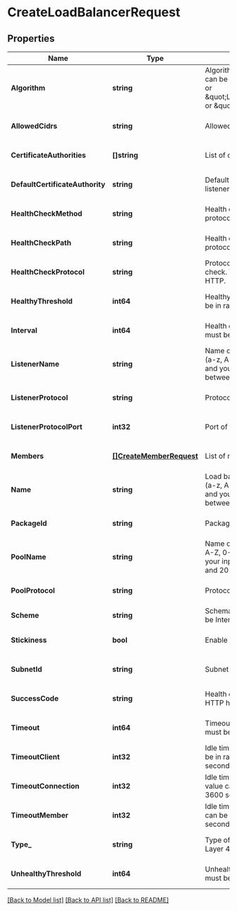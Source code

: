 # CreateLoadBalancerRequest

## Properties
Name | Type | Description | Notes
------------ | ------------- | ------------- | -------------
**Algorithm** | **string** | Algorithm of the pool. The algorithm can be \&quot;ROUND_ROBIN\&quot; or \&quot;LEAST_CONNECTIONS\&quot; or \&quot;SOURCE_IP\&quot; | [optional] [default to null]
**AllowedCidrs** | **string** | Allowed cidr. | [optional] [default to null]
**CertificateAuthorities** | **[]string** | List of certificate authority | [optional] [default to null]
**DefaultCertificateAuthority** | **string** | Default certificate authority that the listener will use | [optional] [default to null]
**HealthCheckMethod** | **string** | Health check method for the HTTP protocol. | [optional] [default to null]
**HealthCheckPath** | **string** | Health check path for the HTTP protocol. | [optional] [default to null]
**HealthCheckProtocol** | **string** | Protocol for performing health check. The protocol can be TCP or HTTP. | [optional] [default to null]
**HealthyThreshold** | **int64** | Healthy threshold. The value must be in range from 2 to 10. | [optional] [default to null]
**Interval** | **int64** | Health check interval. The value must be from 5 to 3600 seconds. | [optional] [default to null]
**ListenerName** | **string** | Name of the listener. Only letters (a-z, A-Z, 0-9, &#39;_&#39;, &#39;.&#39;) are allowed and your input data must be between 6 and 20 characters. | [optional] [default to null]
**ListenerProtocol** | **string** | Protocol of the listener. | [optional] [default to null]
**ListenerProtocolPort** | **int32** | Port of the listener. | [optional] [default to null]
**Members** | [**[]CreateMemberRequest**](CreateMemberRequest.md) | List of members of the pool. | [optional] [default to null]
**Name** | **string** | Load balancer&#39;s name. Only letters (a-z, A-Z, 0-9, &#39;_&#39;, &#39;.&#39;) are allowed and your input data must be between 6 and 20 characters. | [default to null]
**PackageId** | **string** | Package ID of the load balancer. | [optional] [default to null]
**PoolName** | **string** | Name of the pool. Only letters (a-z, A-Z, 0-9, &#39;_&#39;, &#39;.&#39;) are allowed and your input data must be between 6 and 20 characters. | [optional] [default to null]
**PoolProtocol** | **string** | Protocol of the pool. | [optional] [default to null]
**Scheme** | **string** | Schema of the load balancer, it may be Internet or Internal. | [default to null]
**Stickiness** | **bool** | Enable sticky sessions. | [optional] [default to null]
**SubnetId** | **string** | Subnet ID for the load balancer. | [optional] [default to null]
**SuccessCode** | **string** | Health check success code for HTTP health check protocol. | [optional] [default to null]
**Timeout** | **int64** | Timeout of health check. The value must be from 2 to 120 seconds | [optional] [default to null]
**TimeoutClient** | **int32** | Idle timeout of client. The value can be in range from 1 to 3600 seconds | [optional] [default to null]
**TimeoutConnection** | **int32** | Idle timeout of connection. The value can be in range from 1 to 3600 seconds | [optional] [default to null]
**TimeoutMember** | **int32** | Idle timeout of member. The value can be in range from 1 to 3600 seconds | [optional] [default to null]
**Type_** | **string** | Type of the load balancer. It may be Layer 4 or Layer 7 | [optional] [default to null]
**UnhealthyThreshold** | **int64** | Unhealthy threshold. The value must be in range from 2 to 10. | [optional] [default to null]

[[Back to Model list]](../README.md#documentation-for-models) [[Back to API list]](../README.md#documentation-for-api-endpoints) [[Back to README]](../README.md)



